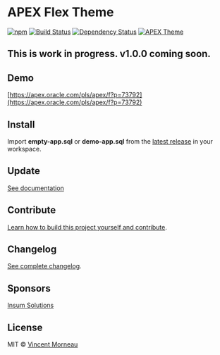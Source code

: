 # APEX Flex Theme

[![npm](https://img.shields.io/npm/v/apex-flex-theme.svg)](https://www.npmjs.com/package/apex-flex-theme) [![Build Status](https://travis-ci.org/vincentmorneau/apex-flex-theme.svg?branch=master)](https://travis-ci.org/vincentmorneau/apex-flex-theme) [![Dependency Status](https://david-dm.org/vincentmorneau/apex-flex-theme.svg)](https://david-dm.org/vincentmorneau/apex-flex-theme) [![APEX Theme](https://cdn.rawgit.com/Dani3lSun/apex-github-badges/b7e95341/badges/apex-theme-badge.svg)](https://cdn.rawgit.com/Dani3lSun/apex-github-badges)

## This is work in progress. v1.0.0 coming soon.

## Demo
[https://apex.oracle.com/pls/apex/f?p=73792](https://apex.oracle.com/pls/apex/f?p=73792)

## Install
Import **empty-app.sql** or **demo-app.sql** from the [latest release](https://github.com/vincentmorneau/apex-flex-theme/releases/latest) in your workspace.

## Update
[See documentation](docs/update.md)

## Contribute
[Learn how to build this project yourself and contribute](contributing.md).

## Changelog
[See complete changelog](changelog.md).

## Sponsors
[Insum Solutions](http://insum.ca/)

## License
MIT © [Vincent Morneau](http://vmorneau.me)
